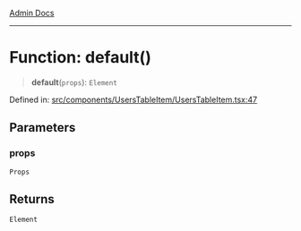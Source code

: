 [Admin Docs](/)

***

# Function: default()

> **default**(`props`): `Element`

Defined in: [src/components/UsersTableItem/UsersTableItem.tsx:47](https://github.com/PalisadoesFoundation/talawa-admin/blob/main/src/components/UsersTableItem/UsersTableItem.tsx#L47)

## Parameters

### props

`Props`

## Returns

`Element`
